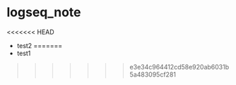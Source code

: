 # logseq_note
<<<<<<< HEAD
 * test2
=======
 * test1
>>>>>>> e3e34c964412cd58e920ab6031b5a483095cf281
